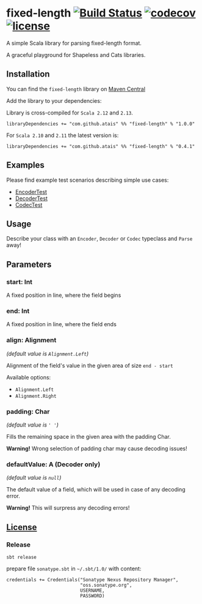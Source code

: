 # fixed-length [![Build Status](https://travis-ci.org/atais/Fixed-Length.svg?branch=master)](https://travis-ci.org/atais/Fixed-Length) [![codecov](https://codecov.io/gh/atais/Fixed-Length/branch/master/graph/badge.svg)](https://codecov.io/gh/atais/Fixed-Length) [![license](https://img.shields.io/github/license/mashape/apistatus.svg?style=flat)](https://github.com/atais/Fixed-Length/blob/master/LICENSE)

A simple Scala library for parsing fixed-length format.

A graceful playground for Shapeless and Cats libraries.

## Installation

You can find the `fixed-length` library on [Maven Central](http://search.maven.org/#search%7Cga%7C1%7Cg%3A%22com.github.atais%22%20AND%20%22fixed-length%22)

Add the library to your dependencies:

Library is cross-compiled for `Scala 2.12` and `2.13`.

```
libraryDependencies += "com.github.atais" %% "fixed-length" % "1.0.0"
```

For `Scala 2.10` and `2.11` the latest version is:
```
libraryDependencies += "com.github.atais" %% "fixed-length" % "0.4.1"
```

## Examples

Please find example test scenarios describing simple use cases:

* [EncoderTest](https://github.com/atais/Fixed-Length/blob/master/src/test/scala/com/github/atais/fixedlength/simple/EncoderTest.scala)
* [DecoderTest](https://github.com/atais/Fixed-Length/blob/master/src/test/scala/com/github/atais/fixedlength/simple/DecoderTest.scala)
* [CodecTest](https://github.com/atais/Fixed-Length/blob/master/src/test/scala/com/github/atais/fixedlength/simple/CodecTest.scala)

## Usage

Describe your class with an `Encoder`, `Decoder` or `Codec` typeclass and `Parse` away!

## Parameters

### start: Int
A fixed position in line, where the field begins
 
### end: Int
A fixed position in line, where the field ends

### align: Alignment 
*(default value is `Alignment.Left`)*

Alignment of the field's value in the given area of size `end - start`
 
Available options:

* `Alignment.Left`
* `Alignment.Right`
 
### padding: Char
*(default value is `' '`)*

Fills the remaining space in the given area with the padding Char.

**Warning!** 
Wrong selection of padding char may cause decoding issues! 

### defaultValue: A (Decoder only)
*(default value is `null`)*

The default value of a field, which will be used in case of any decoding error. 

**Warning!** 
This will surpress any decoding errors!

## [License](https://github.com/atais/Fixed-Length/blob/master/LICENSE)

### Release

```
sbt release
```

prepare file `sonatype.sbt` in `~/.sbt/1.0/` with content:

```
credentials += Credentials("Sonatype Nexus Repository Manager",
                           "oss.sonatype.org",
                           USERNAME,
                           PASSWORD)
```